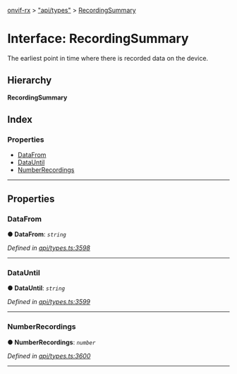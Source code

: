 [onvif-rx](../README.md) > ["api/types"](../modules/_api_types_.md) > [RecordingSummary](../interfaces/_api_types_.recordingsummary.md)

# Interface: RecordingSummary

The earliest point in time where there is recorded data on the device.

## Hierarchy

**RecordingSummary**

## Index

### Properties

* [DataFrom](_api_types_.recordingsummary.md#datafrom)
* [DataUntil](_api_types_.recordingsummary.md#datauntil)
* [NumberRecordings](_api_types_.recordingsummary.md#numberrecordings)

---

## Properties

<a id="datafrom"></a>

###  DataFrom

**● DataFrom**: *`string`*

*Defined in [api/types.ts:3598](https://github.com/patrickmichalina/onvif-rx/blob/f117e44/src/api/types.ts#L3598)*

___
<a id="datauntil"></a>

###  DataUntil

**● DataUntil**: *`string`*

*Defined in [api/types.ts:3599](https://github.com/patrickmichalina/onvif-rx/blob/f117e44/src/api/types.ts#L3599)*

___
<a id="numberrecordings"></a>

###  NumberRecordings

**● NumberRecordings**: *`number`*

*Defined in [api/types.ts:3600](https://github.com/patrickmichalina/onvif-rx/blob/f117e44/src/api/types.ts#L3600)*

___

